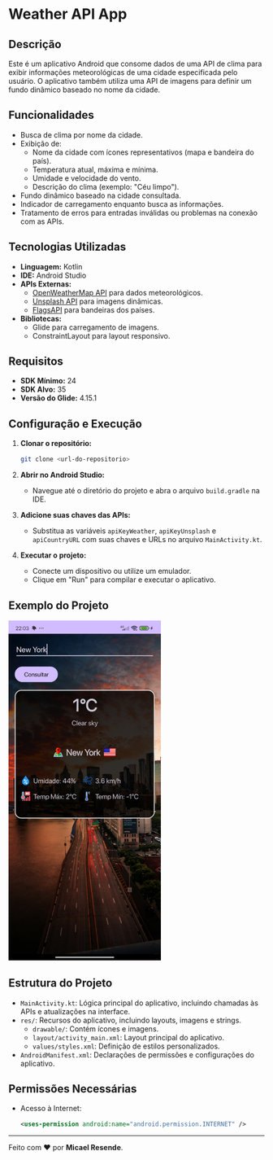 # Weather API App

## Descrição
Este é um aplicativo Android que consome dados de uma API de clima para exibir informações meteorológicas de uma cidade especificada pelo usuário. O aplicativo também utiliza uma API de imagens para definir um fundo dinâmico baseado no nome da cidade.

## Funcionalidades
- Busca de clima por nome da cidade.
- Exibição de:
  - Nome da cidade com ícones representativos (mapa e bandeira do país).
  - Temperatura atual, máxima e mínima.
  - Umidade e velocidade do vento.
  - Descrição do clima (exemplo: "Céu limpo").
- Fundo dinâmico baseado na cidade consultada.
- Indicador de carregamento enquanto busca as informações.
- Tratamento de erros para entradas inválidas ou problemas na conexão com as APIs.

## Tecnologias Utilizadas
- **Linguagem:** Kotlin
- **IDE:** Android Studio
- **APIs Externas:**
  - [OpenWeatherMap API](https://openweathermap.org/api) para dados meteorológicos.
  - [Unsplash API](https://unsplash.com/developers) para imagens dinâmicas.
  - [FlagsAPI](https://flagsapi.com/) para bandeiras dos países.
- **Bibliotecas:**
  - Glide para carregamento de imagens.
  - ConstraintLayout para layout responsivo.

## Requisitos
- **SDK Mínimo:** 24
- **SDK Alvo:** 35
- **Versão do Glide:** 4.15.1

## Configuração e Execução

1. **Clonar o repositório:**
   ```bash
   git clone <url-do-repositorio>
   ```

2. **Abrir no Android Studio:**
   - Navegue até o diretório do projeto e abra o arquivo `build.gradle` na IDE.

3. **Adicione suas chaves das APIs:**
   - Substitua as variáveis `apiKeyWeather`, `apiKeyUnsplash` e `apiCountryURL` com suas chaves e URLs no arquivo `MainActivity.kt`.

4. **Executar o projeto:**
   - Conecte um dispositivo ou utilize um emulador.
   - Clique em "Run" para compilar e executar o aplicativo.

## Exemplo do Projeto
<img src="https://github.com/Micael-Resende/Weather-API---App/blob/master/images/Image-app.jpg" alt="Interface do App" width="300">

## Estrutura do Projeto

- `MainActivity.kt`: Lógica principal do aplicativo, incluindo chamadas às APIs e atualizações na interface.
- `res/`: Recursos do aplicativo, incluindo layouts, imagens e strings.
  - `drawable/`: Contém ícones e imagens.
  - `layout/activity_main.xml`: Layout principal do aplicativo.
  - `values/styles.xml`: Definição de estilos personalizados.
- `AndroidManifest.xml`: Declarações de permissões e configurações do aplicativo.

## Permissões Necessárias
- Acesso à Internet:
  ```xml
  <uses-permission android:name="android.permission.INTERNET" />
  ```

---
Feito com ❤ por **Micael Resende**.
